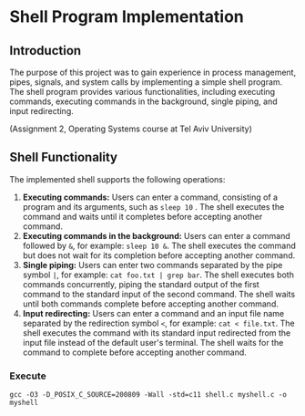 # Shell Program Implementation
## Introduction
The purpose of this project was to gain experience in process management, pipes, signals, and system calls by implementing a simple shell program. The shell program provides various functionalities, including executing commands, executing commands in the background, single piping, and input redirecting.

(Assignment 2, Operating Systems course at Tel Aviv University)



## Shell Functionality

The implemented shell supports the following operations:

1. **Executing commands:** Users can enter a command, consisting of a program and its arguments, such as ```sleep 10``` . The shell executes the command and waits until it completes before accepting another command.
2. **Executing commands in the background:** Users can enter a command followed by ```&```, for example: ```sleep 10 &```. The shell executes the command but does not wait for its completion before accepting another command.
3. **Single piping:** Users can enter two commands separated by the pipe symbol ```|```, for example: ```cat foo.txt | grep bar```. The shell executes both commands concurrently, piping the standard output of the first command to the standard input of the second command. The shell waits until both commands complete before accepting another command.
4. **Input redirecting:** Users can enter a command and an input file name separated by the redirection symbol ```<```, for example: ```cat < file.txt```. The shell executes the command with its standard input redirected from the input file instead of the default user's terminal. The shell waits for the command to complete before accepting another command.

### Execute 

```gcc -O3 -D_POSIX_C_SOURCE=200809 -Wall -std=c11 shell.c myshell.c -o myshell```


